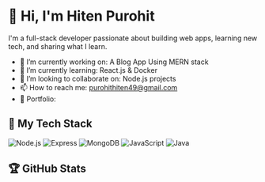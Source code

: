 # 👋 Hi, I'm Hiten Purohit

I'm a full-stack developer passionate about building web apps, learning new tech, and sharing what I learn.

- 🔭 I’m currently working on: A Blog App Using MERN stack
- 🌱 I’m currently learning: React.js & Docker
- 👯 I’m looking to collaborate on: Node.js projects
- 📫 How to reach me: purohithiten49@gmail.com
- 💼 Portfolio: 

## 🧰 My Tech Stack
![Node.js](https://img.shields.io/badge/Node.js-339933?style=for-the-badge&logo=nodedotjs)
![Express](https://img.shields.io/badge/Express.js-000000?style=for-the-badge&logo=express)
![MongoDB](https://img.shields.io/badge/MongoDB-4EA94B?style=for-the-badge&logo=mongodb)
![JavaScript](https://img.shields.io/badge/JavaScript-F7DF1E?style=for-the-badge&logo=javascript)
![Java](https://img.shields.io/badge/Java-ED8B00?style=for-the-badge&logo=java&logoColor=white)


## 🏆 GitHub Stats


